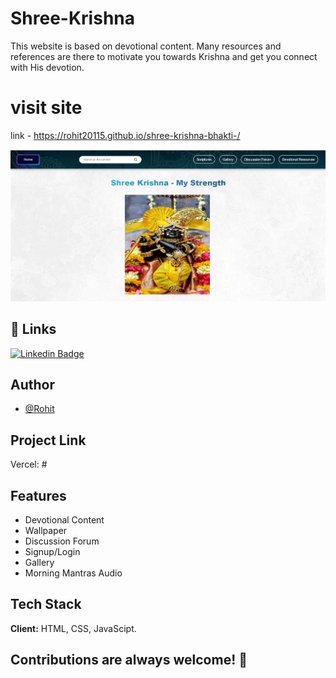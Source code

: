 # Shree-Krishna

This website is based on devotional content. Many resources and references are there to motivate you towards Krishna and get you connect with His devotion.

# visit site 
link -  https://rohit20115.github.io/shree-krishna-bhakti-/

<img width="952" alt="6" src="https://github.com/vishal02527/My-Strength-Shree-Krishna/blob/main/images/Screenshot%202024-09-21%20192845.png">



## 🔗 Links
<div id="badges">
  <a href="https://www.linkedin.com/in/rohit-sahu-a396b028a/">
    <img src="https://img.shields.io/badge/Linkedin-blue?style=for-the-badge&logo=linkedin&logoColor=white" alt="Linkedin Badge"/>
  </a>
</div>


## Author

- [@Rohit](https://github.com/Rohit20115)


## Project Link
Vercel: #

## Features

- Devotional Content
- Wallpaper
- Discussion Forum
- Signup/Login
- Gallery
- Morning Mantras Audio


## Tech Stack

**Client:** HTML, CSS, JavaScipt.

<h2>Contributions are always welcome! 🎉</h2>
